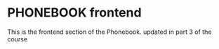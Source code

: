 # PHONEBOOK frontend

This is the frontend section of the Phonebook. updated in part 3 of the course
